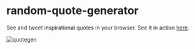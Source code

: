 # random-quote-generator
See and tweet inspirational quotes in your browser.  See it in action [here](https://codepen.io/hanamin/pen/JyaKoR).

![quotegen](https://raw.githubusercontent.com/hanamin/random-quote-generator/master/images/screenshot.PNG)

